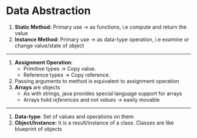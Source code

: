 # Data Abstraction

1. **Static Method:** Primary use -> as functions, i.e compute and return the value
2. **Instance Method:** Primary use -> as data-type operation, i.e examine or change value/state of object

---

1. **Assignment Operation**:
   - Primitive types -> Copy value.
   - Reference types -> Copy reference.
2. Passing arguments to method is equivalent to assignment operation
3. **Arrays** are objects
   - As with strings, java provides special language support for arrays
   - Arrays hold *references* and not *values* -> easily movable

---

1. **Data-type**: Set of values and operations on them
2. **Object/Instance:** It is a result/instance of a class. Classes are like blueprint of objects